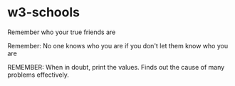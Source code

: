 # w3-schools
Remember who your true friends are

Remember: No one knows who you are if you don't let them know who you are

REMEMBER: When in doubt, print the values. Finds out the cause of many problems effectively.
